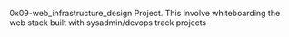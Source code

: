 0x09-web_infrastructure_design Project.
This involve whiteboarding the web stack built with sysadmin/devops track projects
